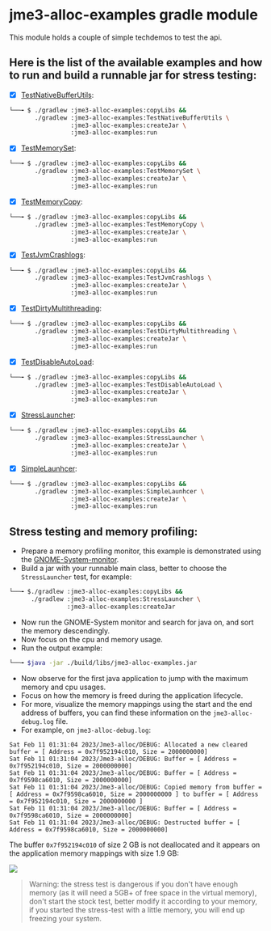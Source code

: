 # jme3-alloc-examples gradle module

This module holds a couple of simple techdemos to test the api.

## Here is the list of the available examples and how to run and build a runnable jar for stress testing: 
- [x] [TestNativeBufferUtils](https://github.com/Software-Hardware-Codesign/jme-alloc/blob/master/jme3-alloc-examples/src/main/java/com/jme3/alloc/examples/TestNativeBufferUtils.java):
```bash
└──╼ $ ./gradlew :jme3-alloc-examples:copyLibs && 
       ./gradlew :jme3-alloc-examples:TestNativeBufferUtils \
                 :jme3-alloc-examples:createJar \
                 :jme3-alloc-examples:run
```
- [x] [TestMemorySet](https://github.com/Software-Hardware-Codesign/jme-alloc/blob/master/jme3-alloc-examples/src/main/java/com/jme3/alloc/examples/TestMemorySet.java):
```bash
└──╼ $ ./gradlew :jme3-alloc-examples:copyLibs && 
       ./gradlew :jme3-alloc-examples:TestMemorySet \
                 :jme3-alloc-examples:createJar \
                 :jme3-alloc-examples:run
```
- [x] [TestMemoryCopy](https://github.com/Software-Hardware-Codesign/jme-alloc/blob/master/jme3-alloc-examples/src/main/java/com/jme3/alloc/examples/TestMemoryCopy.java): 
```bash
└──╼ $ ./gradlew :jme3-alloc-examples:copyLibs && 
       ./gradlew :jme3-alloc-examples:TestMemoryCopy \
                 :jme3-alloc-examples:createJar \ 
                 :jme3-alloc-examples:run
```
- [x] [TestJvmCrashlogs](https://github.com/Software-Hardware-Codesign/jme-alloc/blob/master/jme3-alloc-examples/src/main/java/com/jme3/alloc/examples/TestJvmCrashlogs.java):
```bash
└──╼ $ ./gradlew :jme3-alloc-examples:copyLibs && 
       ./gradlew :jme3-alloc-examples:TestJvmCrashlogs \
                 :jme3-alloc-examples:createJar \ 
                 :jme3-alloc-examples:run
```
- [x] [TestDirtyMultithreading](https://github.com/Software-Hardware-Codesign/jme-alloc/blob/master/jme3-alloc-examples/src/main/java/com/jme3/alloc/examples/TestDirtyMultithreading.java):
```bash
└──╼ $ ./gradlew :jme3-alloc-examples:copyLibs && 
       ./gradlew :jme3-alloc-examples:TestDirtyMultithreading \
                 :jme3-alloc-examples:createJar \ 
                 :jme3-alloc-examples:run
```
- [x] [TestDisableAutoLoad](https://github.com/Software-Hardware-Codesign/jme-alloc/blob/master/jme3-alloc-examples/src/main/java/com/jme3/alloc/examples/TestDisableAutoLoad.java):
```bash
└──╼ $ ./gradlew :jme3-alloc-examples:copyLibs && 
       ./gradlew :jme3-alloc-examples:TestDisableAutoLoad \
                 :jme3-alloc-examples:createJar \ 
                 :jme3-alloc-examples:run
```
- [x] [StressLauncher](https://github.com/Software-Hardware-Codesign/jme-alloc/blob/master/jme3-alloc-examples/src/main/java/com/jme3/alloc/examples/StressLauncher.java):
```bash
└──╼ $ ./gradlew :jme3-alloc-examples:copyLibs && 
       ./gradlew :jme3-alloc-examples:StressLauncher \
                 :jme3-alloc-examples:createJar \ 
                 :jme3-alloc-examples:run
```
- [x] [SimpleLaunhcer](https://github.com/Software-Hardware-Codesign/jme-alloc/blob/master/jme3-alloc-examples/src/main/java/com/jme3/alloc/examples/SimpleLauncher.java):
```bash
└──╼ $ ./gradlew :jme3-alloc-examples:copyLibs && 
       ./gradlew :jme3-alloc-examples:SimpleLaunhcer \
                 :jme3-alloc-examples:createJar \ 
                 :jme3-alloc-examples:run
```

## Stress testing and memory profiling: 

- Prepare a memory profiling monitor, this example is demonstrated using the [GNOME-System-monitor](https://gitlab.gnome.org/GNOME/gnome-system-monitor).
- Build a jar with your runnable main class, better to choose the `StressLauncher` test, for example: 
```bash
└──╼ $./gradlew :jme3-alloc-examples:copyLibs &&  
      ./gradlew :jme3-alloc-examples:StressLauncher \
                :jme3-alloc-examples:createJar
```
- Now run the GNOME-System monitor and search for java on, and sort the memory descendingly.
- Now focus on the cpu and memory usage.
- Run the output example:
```bash
└──╼ $java -jar ./build/libs/jme3-alloc-examples.jar 
```
- Now observe for the first java application to jump with the maximum memory and cpu usages.
- Focus on how the memory is freed during the application lifecycle.
- For more, visualize the memory mappings using the start and the end address of buffers, you can find these information on the `jme3-alloc-debug.log` file.
- For example, on `jme3-alloc-debug.log`: 
```log
Sat Feb 11 01:31:04 2023/Jme3-alloc/DEBUG: Allocated a new cleared buffer = [ Address = 0x7f952194c010, Size = 2000000000] 
Sat Feb 11 01:31:04 2023/Jme3-alloc/DEBUG: Buffer = [ Address = 0x7f952194c010, Size = 2000000000] 
Sat Feb 11 01:31:04 2023/Jme3-alloc/DEBUG: Buffer = [ Address = 0x7f9598ca6010, Size = 2000000000] 
Sat Feb 11 01:31:04 2023/Jme3-alloc/DEBUG: Copied memory from buffer = [ Address = 0x7f9598ca6010, Size = 2000000000 ] to buffer = [ Address = 0x7f952194c010, Size = 2000000000 ] 
Sat Feb 11 01:31:04 2023/Jme3-alloc/DEBUG: Buffer = [ Address = 0x7f9598ca6010, Size = 2000000000] 
Sat Feb 11 01:31:04 2023/Jme3-alloc/DEBUG: Destructed buffer = [ Address = 0x7f9598ca6010, Size = 2000000000] 
```
The buffer `0x7f952194c010` of size 2 GB is not deallocated and it appears on the application memory mappings with size 1.9 GB:

![](https://github.com/Software-Hardware-Codesign/jme-alloc/blob/master/jme3-alloc-examples/attachments/nondestructed-buffer.png)

> Warning: the stress test is dangerous if you don't have enough memory (as it will need a 5GB+ of free space in the virtual memory), don't start the stock test, better modify it according to your memory, if you started the stress-test with a little memory, you will end up freezing your system.
